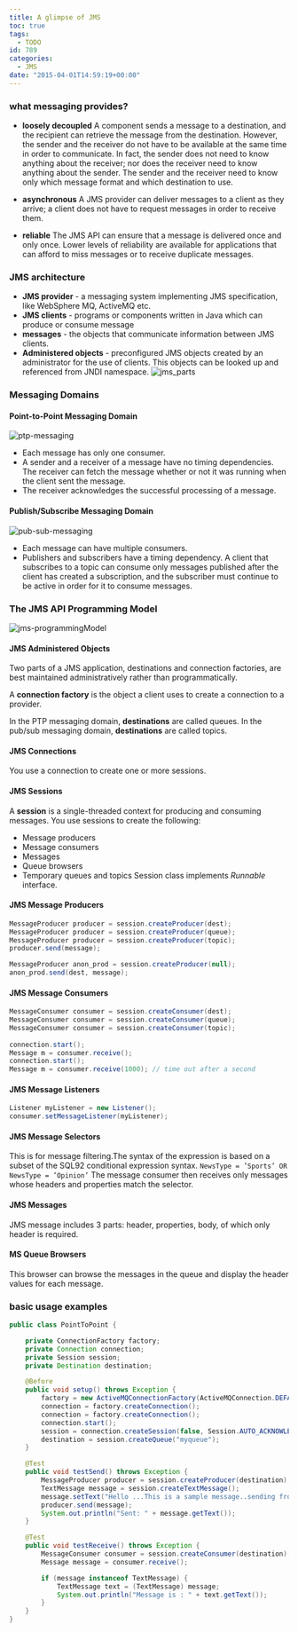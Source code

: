 ```yaml
---
title: A glimpse of JMS
toc: true
tags:
  - TODO
id: 789
categories:
  - JMS
date: "2015-04-01T14:59:19+00:00"
---
```


### what messaging provides?

*   **loosely decoupled**
A component sends a message to a destination, and the recipient can retrieve the message from the destination. However, the sender and the receiver do not have to be available at the same time in order to communicate. In fact, the sender does not need to know anything about the receiver; nor does the receiver need to know anything about the sender. The sender and the receiver need to know only which message format and which destination to use.

*   **asynchronous**
A JMS provider can deliver messages to a client as they arrive; a client does not have to request messages in order to receive them.

*   **reliable**
The JMS API can ensure that a message is delivered once and only once. Lower levels of reliability are available for applications that can afford to miss messages or to receive duplicate messages.

### JMS architecture

*   **JMS provider** - a messaging system implementing JMS specification, like WebSphere MQ, ActiveMQ etc.
*   **JMS clients** - programs or components written in Java which can produce or consume message
*   **messages** - the objects that communicate information between JMS clients.
*   **Administered objects** - preconfigured JMS objects created by an administrator for the use of clients. This objects can be looked up and referenced from JNDI namespace.
![jms\_parts](/media/jms_parts.png)

### Messaging Domains

#### Point-to-Point Messaging Domain

![ptp-messaging](/media/ptp-messaging.png)

* Each message has only one consumer.
* A sender and a receiver of a message have no timing dependencies. The receiver can fetch the message whether or not it was running when the client sent the message.
* The receiver acknowledges the successful processing of a message.

#### Publish/Subscribe Messaging Domain

![pub-sub-messaging](/media/pub-sub-messaging.png)

* Each message can have multiple consumers.
* Publishers and subscribers have a timing dependency. A client that subscribes to a topic can consume only messages published after the client has created a subscription, and the subscriber must continue to be active in order for it to consume messages.

### The JMS API Programming Model

![jms-programmingModel](/media/jms-programmingModel.gif)

#### JMS Administered Objects

Two parts of a JMS application, destinations and connection factories, are best maintained administratively rather than programmatically.

A **connection factory** is the object a client uses to create a connection to a provider.

In the PTP messaging domain, **destinations** are called queues. In the pub/sub messaging domain, **destinations** are called topics.

#### JMS Connections

You use a connection to create one or more sessions.

#### JMS Sessions

A **session** is a single-threaded context for producing and consuming messages. You use sessions to create the following:

*   Message producers
*   Message consumers
*   Messages
*   Queue browsers
*   Temporary queues and topics
Session class implements _Runnable_ interface.

#### JMS Message Producers

```java
MessageProducer producer = session.createProducer(dest);
MessageProducer producer = session.createProducer(queue);
MessageProducer producer = session.createProducer(topic);
producer.send(message);

MessageProducer anon_prod = session.createProducer(null);
anon_prod.send(dest, message);
```


#### JMS Message Consumers

```java
MessageConsumer consumer = session.createConsumer(dest);
MessageConsumer consumer = session.createConsumer(queue);
MessageConsumer consumer = session.createConsumer(topic);
 
connection.start();
Message m = consumer.receive();
connection.start();
Message m = consumer.receive(1000); // time out after a second
```


#### JMS Message Listeners

```java
Listener myListener = new Listener();
consumer.setMessageListener(myListener);
```


#### JMS Message Selectors

This is for message filtering.The syntax of the expression is based on a subset of the SQL92 conditional expression syntax.
`NewsType = ’Sports’ OR NewsType = ’Opinion’`
The message consumer then receives only messages whose headers and properties match the selector.

#### JMS Messages

JMS message includes 3 parts: header, properties, body, of which only header is required.

#### MS Queue Browsers

This browser can browse the messages in the queue and display the header values for each message.

### basic usage examples


```java
public class PointToPoint {

    private ConnectionFactory factory;
    private Connection connection;
    private Session session;
    private Destination destination;

    @Before
    public void setup() throws Exception {
        factory = new ActiveMQConnectionFactory(ActiveMQConnection.DEFAULT_BROKER_URL);
        connection = factory.createConnection();
        connection = factory.createConnection();
        connection.start();
        session = connection.createSession(false, Session.AUTO_ACKNOWLEDGE);
        destination = session.createQueue("myqueue");
    }

    @Test
    public void testSend() throws Exception {
        MessageProducer producer = session.createProducer(destination);
        TextMessage message = session.createTextMessage();
        message.setText("Hello ...This is a sample message..sending from FirstClient");
        producer.send(message);
        System.out.println("Sent: " + message.getText());
    }

    @Test
    public void testReceive() throws Exception {
        MessageConsumer consumer = session.createConsumer(destination);
        Message message = consumer.receive();

        if (message instanceof TextMessage) {
            TextMessage text = (TextMessage) message;
            System.out.println("Message is : " + text.getText());
        }
    }
}
```




